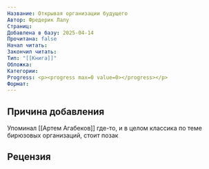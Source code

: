 ```yaml
---
Название: Открывая организации будущего
Автор: Фредерик Лалу
Страниц: 
Добавлена в базу: 2025-04-14
Прочитана: false
Начал читать: 
Закончил читать: 
Тип: "[[Книга]]"
Обложка: 
Категории: 
Progress: <p><progress max=0 value=0></progress></p>
Формат:
---
```

## Причина добавления

Упоминал [[Артем Агабеков]] где-то, и в целом классика по теме бирюзовых организаций, стоит позак

## Рецензия

